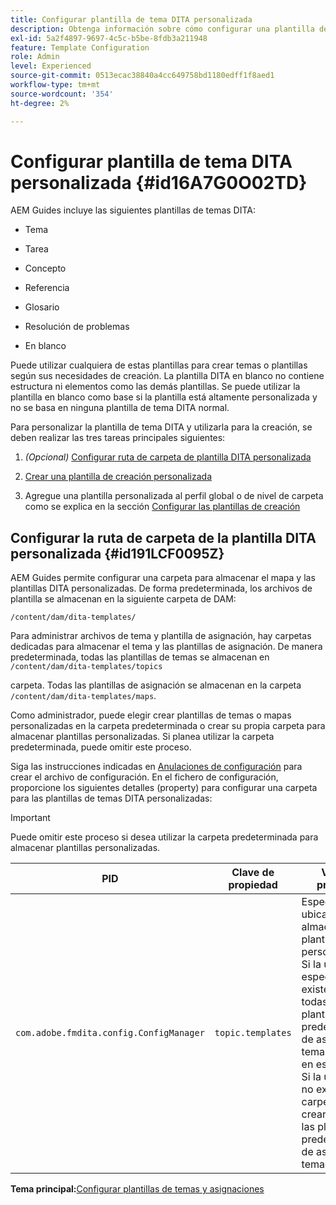 ```yaml
---
title: Configurar plantilla de tema DITA personalizada
description: Obtenga información sobre cómo configurar una plantilla de tema DITA personalizada
exl-id: 5a2f4897-9697-4c5c-b5be-8fdb3a211948
feature: Template Configuration
role: Admin
level: Experienced
source-git-commit: 0513ecac38840a4cc649758bd1180edff1f8aed1
workflow-type: tm+mt
source-wordcount: '354'
ht-degree: 2%

---
```


# Configurar plantilla de tema DITA personalizada {#id16A7G0O02TD}

AEM Guides incluye las siguientes plantillas de temas DITA:

- Tema

- Tarea

- Concepto

- Referencia

- Glosario

- Resolución de problemas

- En blanco


Puede utilizar cualquiera de estas plantillas para crear temas o plantillas según sus necesidades de creación. La plantilla DITA en blanco no contiene estructura ni elementos como las demás plantillas. Se puede utilizar la plantilla en blanco como base si la plantilla está altamente personalizada y no se basa en ninguna plantilla de tema DITA normal.

Para personalizar la plantilla de tema DITA y utilizarla para la creación, se deben realizar las tres tareas principales siguientes:

1. *\(Opcional\)* [Configurar ruta de carpeta de plantilla DITA personalizada](#id191LCF0095Z)

1. [Crear una plantilla de creación personalizada](conf-folder-level.md#id1917D0EG0HJ)

1. Agregue una plantilla personalizada al perfil global o de nivel de carpeta como se explica en la sección [Configurar las plantillas de creación](conf-folder-level.md#id1889D0IL0Y4)


## Configurar la ruta de carpeta de la plantilla DITA personalizada {#id191LCF0095Z}

AEM Guides permite configurar una carpeta para almacenar el mapa y las plantillas DITA personalizadas. De forma predeterminada, los archivos de plantilla se almacenan en la siguiente carpeta de DAM:

`/content/dam/dita-templates/`

Para administrar archivos de tema y plantilla de asignación, hay carpetas dedicadas para almacenar el tema y las plantillas de asignación. De manera predeterminada, todas las plantillas de temas se almacenan en `/content/dam/dita-templates/topics`

carpeta. Todas las plantillas de asignación se almacenan en la carpeta `/content/dam/dita-templates/maps`.

Como administrador, puede elegir crear plantillas de temas o mapas personalizadas en la carpeta predeterminada o crear su propia carpeta para almacenar plantillas personalizadas. Si planea utilizar la carpeta predeterminada, puede omitir este proceso.

Siga las instrucciones indicadas en [Anulaciones de configuración](download-install-additional-config-override.md#) para crear el archivo de configuración. En el fichero de configuración, proporcione los siguientes detalles \(property\) para configurar una carpeta para las plantillas de temas DITA personalizadas:

>[!IMPORTANT]
>
> Puede omitir este proceso si desea utilizar la carpeta predeterminada para almacenar plantillas personalizadas.

| PID | Clave de propiedad | Valor de propiedad |
|---|------------|--------------|
| `com.adobe.fmdita.config.ConfigManager` | `topic.templates` | Especifique una ubicación para almacenar plantillas personalizadas.<br> Si la ubicación especificada existe en DAM, todas las plantillas predeterminadas de asignación y tema se copian en esa carpeta. Si la ubicación no existe, la carpeta se creará con todas las plantillas predeterminadas de asignación y tema. |

**Tema principal:**&#x200B;[&#x200B; Configurar plantillas de temas y asignaciones](conf-template-tags.md)
